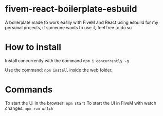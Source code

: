 # fivem-react-boilerplate-esbuild
A boilerplate made to work easily with FiveM and React using esbuild for my personal projects, if someone wants to use it, feel free to do so

# How to install
Install concurrently with the command `npm i concurrently -g`

Use the command: `npm install` inside the web folder.

# Commands
To start the UI in the browser: `npm start`
To start the UI in FiveM with watch changes: `npm run watch`
